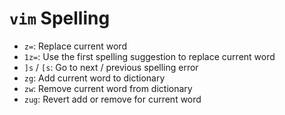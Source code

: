 # `vim` Spelling

- `z=`: Replace current word
- `1z=`: Use the first spelling suggestion to replace current word
- `]s` / `[s`: Go to next / previous spelling error
- `zg`: Add current word to dictionary
- `zw`: Remove current word from dictionary
- `zug`: Revert add or remove for current word
